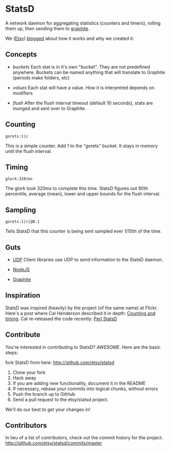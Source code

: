 StatsD
======

A network daemon for aggregating statistics (counters and timers), rolling them up, then sending them to [graphite][graphite].

We ([Etsy][etsy]) [blogged][blog post] about how it works and why we created it.


Concepts
--------

* *buckets*
  Each stat is in it's own "bucket". They are not predefined anywhere. Buckets can be named anything that will translate to Graphite (periods make folders, etc)

* *values*
  Each stat will have a value. How it is interpreted depends on modifiers
  
* *flush*
  After the flush interval timeout (default 10 seconds), stats are munged and sent over to Graphite.

Counting
--------

    gorets:1|c

This is a simple counter. Add 1 to the "gorets" bucket. It stays in memory until the flush interval.


Timing
------

    glork:320|ms

The glork took 320ms to complete this time. StatsD figures out 90th percentile, average (mean), lower and upper bounds for the flush interval.

Sampling
--------

    gorets:1|c|@0.1

Tells StatsD that this counter is being sent sampled ever 1/10th of the time.


Guts
----

* [UDP][udp]
  Client libraries use UDP to send information to the StatsD daemon.

* [NodeJS][node]
* [Graphite][graphite]

Inspiration
-----------

StatsD was inspired (heavily) by the project (of the same name) at Flickr. Here's a post where Cal Henderson described it in depth:
[Counting and timing](http://code.flickr.com/blog/2008/10/27/counting-timing/). Cal re-released the code recently: [Perl StatsD](https://github.com/iamcal/Flickr-StatsD)


Contribute
---------------------

You're interested in contributing to StatsD? *AWESOME*. Here are the basic steps:

fork StatsD from here: http://github.com/etsy/statsd

1. Clone your fork
2. Hack away
3. If you are adding new functionality, document it in the README
4. If necessary, rebase your commits into logical chunks, without errors
5. Push the branch up to GitHub
6. Send a pull request to the etsy/statsd project.

We'll do our best to get your changes in!

[graphite]: http://graphite.wikidot.com
[etsy]: http://www.etsy.com
[blog post]: http://codeascraft.etsy.com/2011/02/15/measure-anything-measure-everything/
[node]: http://nodejs.org
[udp]: http://enwp.org/udp


Contributors
-----------------

In lieu of a list of contributors, check out the commit history for the project: 
http://github.com/etsy/statsd/commits/master